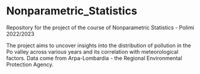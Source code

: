 # Nonparametric_Statistics
Repository for the project of the course of Nonparametric Statistics - Polimi 2022/2023

The project aims to uncover insights into the distribution of pollution in the Po valley across various years and its correlation with meteorological factors.
Data come from Arpa-Lombardia - the Regional Environmental Protection Agency.